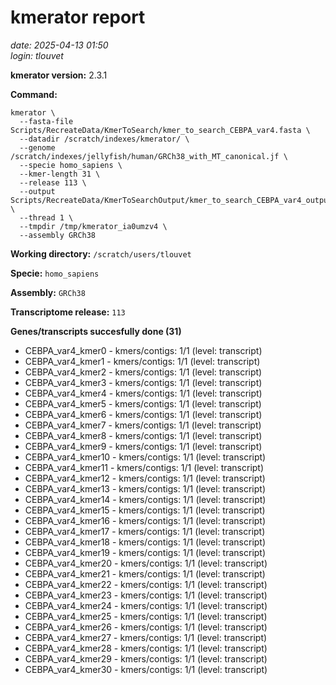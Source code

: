 # kmerator report
*date: 2025-04-13 01:50*  
*login: tlouvet*

**kmerator version:** 2.3.1

**Command:**

```
kmerator \
  --fasta-file Scripts/RecreateData/KmerToSearch/kmer_to_search_CEBPA_var4.fasta \
  --datadir /scratch/indexes/kmerator/ \
  --genome /scratch/indexes/jellyfish/human/GRCh38_with_MT_canonical.jf \
  --specie homo_sapiens \
  --kmer-length 31 \
  --release 113 \
  --output Scripts/RecreateData/KmerToSearchOutput/kmer_to_search_CEBPA_var4_output \
  --thread 1 \
  --tmpdir /tmp/kmerator_ia0umzv4 \
  --assembly GRCh38
```

**Working directory:** `/scratch/users/tlouvet`

**Specie:** `homo_sapiens`

**Assembly:** `GRCh38`

**Transcriptome release:** `113`

**Genes/transcripts succesfully done (31)**

- CEBPA_var4_kmer0 - kmers/contigs: 1/1 (level: transcript)
- CEBPA_var4_kmer1 - kmers/contigs: 1/1 (level: transcript)
- CEBPA_var4_kmer2 - kmers/contigs: 1/1 (level: transcript)
- CEBPA_var4_kmer3 - kmers/contigs: 1/1 (level: transcript)
- CEBPA_var4_kmer4 - kmers/contigs: 1/1 (level: transcript)
- CEBPA_var4_kmer5 - kmers/contigs: 1/1 (level: transcript)
- CEBPA_var4_kmer6 - kmers/contigs: 1/1 (level: transcript)
- CEBPA_var4_kmer7 - kmers/contigs: 1/1 (level: transcript)
- CEBPA_var4_kmer8 - kmers/contigs: 1/1 (level: transcript)
- CEBPA_var4_kmer9 - kmers/contigs: 1/1 (level: transcript)
- CEBPA_var4_kmer10 - kmers/contigs: 1/1 (level: transcript)
- CEBPA_var4_kmer11 - kmers/contigs: 1/1 (level: transcript)
- CEBPA_var4_kmer12 - kmers/contigs: 1/1 (level: transcript)
- CEBPA_var4_kmer13 - kmers/contigs: 1/1 (level: transcript)
- CEBPA_var4_kmer14 - kmers/contigs: 1/1 (level: transcript)
- CEBPA_var4_kmer15 - kmers/contigs: 1/1 (level: transcript)
- CEBPA_var4_kmer16 - kmers/contigs: 1/1 (level: transcript)
- CEBPA_var4_kmer17 - kmers/contigs: 1/1 (level: transcript)
- CEBPA_var4_kmer18 - kmers/contigs: 1/1 (level: transcript)
- CEBPA_var4_kmer19 - kmers/contigs: 1/1 (level: transcript)
- CEBPA_var4_kmer20 - kmers/contigs: 1/1 (level: transcript)
- CEBPA_var4_kmer21 - kmers/contigs: 1/1 (level: transcript)
- CEBPA_var4_kmer22 - kmers/contigs: 1/1 (level: transcript)
- CEBPA_var4_kmer23 - kmers/contigs: 1/1 (level: transcript)
- CEBPA_var4_kmer24 - kmers/contigs: 1/1 (level: transcript)
- CEBPA_var4_kmer25 - kmers/contigs: 1/1 (level: transcript)
- CEBPA_var4_kmer26 - kmers/contigs: 1/1 (level: transcript)
- CEBPA_var4_kmer27 - kmers/contigs: 1/1 (level: transcript)
- CEBPA_var4_kmer28 - kmers/contigs: 1/1 (level: transcript)
- CEBPA_var4_kmer29 - kmers/contigs: 1/1 (level: transcript)
- CEBPA_var4_kmer30 - kmers/contigs: 1/1 (level: transcript)
